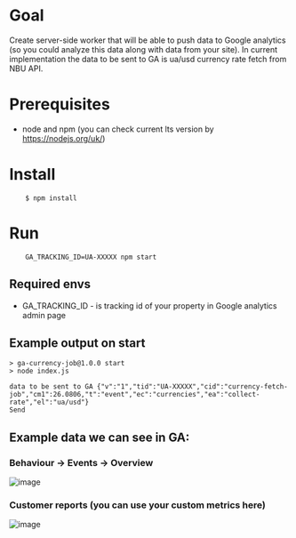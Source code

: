 # Goal
Create server-side worker that will be able to push data to Google analytics (so you could analyze this data along with data from your site).
In current implementation the data to be sent to GA is ua/usd currency rate fetch from NBU API.

# Prerequisites
* node and npm (you can check current lts version by https://nodejs.org/uk/)

# Install

```
    $ npm install
```

# Run
```
    GA_TRACKING_ID=UA-XXXXX npm start
```

## Required envs
* GA_TRACKING_ID - is tracking id of your property in Google analytics admin page

## Example output on start

```
> ga-currency-job@1.0.0 start
> node index.js

data to be sent to GA {"v":"1","tid":"UA-XXXXX","cid":"currency-fetch-job","cm1":26.0806,"t":"event","ec":"currencies","ea":"collect-rate","el":"ua/usd"}
Send
```

## Example data we can see in GA:
### Behaviour -> Events -> Overview
![image](https://user-images.githubusercontent.com/19594637/140818979-628d7b81-3628-428a-b87e-260679a79e0d.png)

### Customer reports (you can use your custom metrics here)
![image](https://user-images.githubusercontent.com/19594637/140818656-3cf75c59-75f7-4e35-9d4e-1f91b59e11a4.png)
